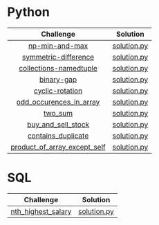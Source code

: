 # Python

 |                                                          Challenge                                                       |                                                                                          Solution                                                                                         |
|:--------------------------------------------------------------------------------------------------------------------------:|:-----------------------------------------------------------------------------------------------------------------------------------------------------------------------------------------:|
| [np-min-and-max]( https://www.hackerrank.com/challenges/np-min-and-max/problem)                                      | [solution.py](https://github.com/ranjanikrishnan/Coding-Challenges/blob/master/python/min_and_max/solution.py)
| [symmetric-difference](https://www.hackerrank.com/challenges/symmetric-difference/problem) | [solution.py](https://github.com/ranjanikrishnan/Coding-Challenges/blob/master/python/symmetric_difference/solution.py)
| [collections-namedtuple](https://www.hackerrank.com/challenges/py-collections-namedtuple/problem) | [solution.py](https://github.com/ranjanikrishnan/Coding-Challenges/blob/master/python/collection_namedtuple/solution.py)
| [binary-gap](https://app.codility.com/programmers/lessons/1-iterations/binary_gap) | [solution.py](https://github.com/ranjanikrishnan/Coding-Challenges/blob/master/python/binary_gap/solution.py)
| [cyclic-rotation](https://app.codility.com/programmers/lessons/2-arrays/cyclic_rotation/) | [solution.py](https://github.com/ranjanikrishnan/Coding-Challenges/blob/master/python/cyclic_rotation/solution.py)
| [odd_occurences_in_array](https://app.codility.com/programmers/lessons/2-arrays/odd_occurrences_in_array/) | [solution.py](https://github.com/ranjanikrishnan/Coding-Challenges/blob/master/python/odd_occurences_in_array/solution.py)
| [two_sum](https://leetcode.com/problems/two-sum/) | [solution.py](https://github.com/ranjanikrishnan/Coding-Challenges/blob/master/python/two_sum/solution.py)
| [buy_and_sell_stock](https://leetcode.com/problems/best-time-to-buy-and-sell-stock/) | [solution.py](https://github.com/ranjanikrishnan/Coding-Challenges/blob/master/python/buy_and_sell_stock/solution.py)
| [contains_duplicate](https://leetcode.com/problems/contains-duplicate/) | [solution.py](https://github.com/ranjanikrishnan/Coding-Challenges/blob/master/python/contains_duplicate/solution.py)
| [product_of_array_except_self](https://leetcode.com/problems/product-of-array-except-self/) | [solution.py](https://github.com/ranjanikrishnan/Coding-Challenges/blob/master/python/product_of_array_except_self/solution.py)



# SQL

 |                                                          Challenge                                                       |                                                                                          Solution                                                                                         |
|:--------------------------------------------------------------------------------------------------------------------------:|:-----------------------------------------------------------------------------------------------------------------------------------------------------------------------------------------:|
| [nth_highest_salary]( https://leetcode.com/problems/nth-highest-salary/)                                      | [solution.py](https://github.com/ranjanikrishnan/Coding-Challenges/blob/master/sql/nth_highest_salary/solution.sql)